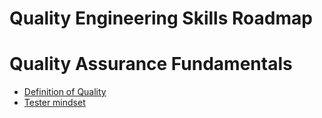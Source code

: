 # Quality Engineering Skills Roadmap

# Quality Assurance Fundamentals
- [Definition of Quality](./Fundamentos/definicao_de_qualidade.MD)
- [Tester mindset](./Fundamentos/testes_mindset.md)